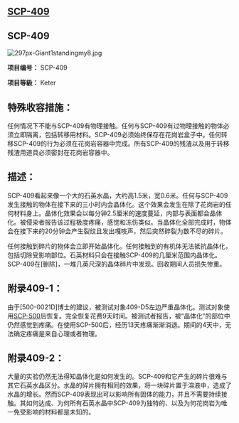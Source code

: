## [SCP-409](https://scp-wiki-cn.wikidot.com/scp-409)

## SCP-409

![297px-Giant1standingmy8.jpg](http://scp-wiki.wikidot.com/local--files/scp-409/297px-Giant1standingmy8.jpg)



**项目编号：** SCP-409

**项目等級：** Keter

## **特殊收容措施：**

任何情况下不能与SCP-409有物理接触。任何与SCP-409有过物理接触的物体必须立即隔离，包括转移用材料。SCP-409必须始终保存在花岗岩盒子中。任何转移SCP-409的行为必须在花岗岩容器中完成。所有SCP-409的残渣以及用于转移残渣用道具必须密封在花岗岩容器中。

## **描述：**

SCP-409看起来像一个大的石英水晶，大约高1.5米，宽0.6米。任何与SCP-409发生接触的物体在接下来的三小时内会晶体化。这个效果会发生在除了花岗岩的任何材料身上。晶体化效果会以每分钟2.5厘米的速度蔓延，内部与表面都会晶体化。被侵染者报告该过程极度疼痛，感觉和冻伤类似。当晶体化全部完成时，物体会在接下来的20分钟会产生裂纹且发出嘎吱声，然后突然碎裂为数不尽的碎片。

任何接触到碎片的物体会立即开始晶体化。任何接触到的有机体无法抵抗晶体化，包括切除受影响部位。石英材料只会在接触SCP-409的几厘米范围内晶体化。SCP-409在[删除]，一堆几英尺深的晶体碎片中发现。回收期间人员损失惨重。

## **附录409-1：**

由于[500-0021D]博士的建议，被测试对象409-D5左边严重晶体化。测试对象使用[SCP-500](https://scp-wiki-cn.wikidot.com/scp-500)后恢复。完全恢复花费9天时间。被测试者报告，被“晶体化”的部位中仍然感觉到疼痛。在使用SCP-500后，经历13天疼痛渐渐消退。期间的4天中，无法确定疼痛是来自心理或者物理。

## **附录409-2：**

大量的实验仍然无法得知晶体化是如何发生的。SCP-409和它产生的碎片很难与其它石英水晶区分。水晶的碎片拥有相同的效果，将一块碎片置于溶液中，造成了水晶的增长。然而SCP-409表现出可以影响所有固体的能力，并且不需要持续接触。其如何达成、为何所有石英水晶中SCP-409为独特的、以及为何花岗岩为唯一免受影响的材料都是未知的。